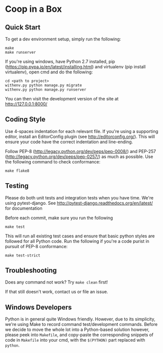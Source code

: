 Coop in a Box
==============

## Quick Start
To get a dev environment setup, simply run the following:

```
make
make runserver
```

If you're using windows, have Python 2.7 installed, pip (https://pip.pypa.io/en/latest/installing.html) and virtualenv (pip install virtualenv), open cmd and do the following:
```
cd <path to project>
withenv.py python manage.py migrate
withenv.py python manage.py runserver
```

You can then visit the development version of the site at http://127.0.0.1:8000/

## Coding Style
Use 4-spaces indentation for each relevant file.  If you're using a supporting editor, install an EditorConfig plugin (see http://editorconfig.org/).  This will ensure your code have the correct indentation and line-ending.

Follow PEP-8 (http://legacy.python.org/dev/peps/pep-0008/) and PEP-257 (http://legacy.python.org/dev/peps/pep-0257/) as much as possible.  Use the following command to check conformance:

```
make flake8
```

## Testing
Please do both unit tests and integration tests when you have time.  We're using pytest-django. See http://pytest-django.readthedocs.org/en/latest/ for documentation

Before each commit, make sure you run the following

```
make test
```

This will run all existing test cases and ensure that basic python styles are followed for all Python code.  Run the following if you're a code purist in pursuit of PEP-8 conformance:

```
make test-strict
```

## Troubleshooting
Does any command not work?  Try `make clean` first!

If that still doesn't work, contact us or file an issue.

## Windows Developers
Python is in general quite Windows friendly. However, due to its simplicity, we're using Make to record command test/development commands.  Before we decide to move the whole lot into a Python-based solution however, please peek into `Makefile`, and copy-paste the corresponding snippets of code in `Makefile` into your cmd, with the `$(PYTHON)` part replaced with `python`.
